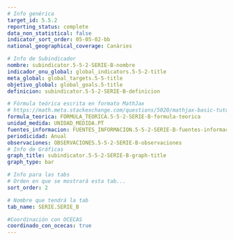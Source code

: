 ```yaml
---
# Info genérica
target_id: 5.5.2
reporting_status: complete
data_non_statistical: false
indicator_sort_order: 05-05-02-bb
national_geographical_coverage: Canàries

# Info de Subindicador
nombre: subindicator.5-5-2-SERIE-B-nombre
indicador_onu_global: global_indicators.5-5-2-title
meta_global: global_targets.5-5-title
objetivo_global: global_goals.5-title
definicion: subindicator.5-5-2-SERIE-B-definicion

# Fórmula teórica escrita en formato MathJax
# https://math.meta.stackexchange.com/questions/5020/mathjax-basic-tutorial-and-quick-reference
formula_teorica: FORMULA_TEORICA.5-5-2-SERIE-B-formula-teorica
unidad_medida: UNIDAD_MEDIDA.PT
fuentes_informacion: FUENTES_INFORMACION.5-5-2-SERIE-B-fuentes-informacion
periodicidad: Anual
observaciones: OBSERVACIONES.5-5-2-SERIE-B-observaciones
# Info de Gráficas
graph_title: subindicator.5-5-2-SERIE-B-graph-title
graph_type: bar

# Info para las tabs
# Orden en que se mostrará esta tab...
sort_order: 2

# Nombre que tendrá la tab
tab_name: SERIE.SERIE_B

#Coordinación con OCECAS
coordinado_con_ocecas: true
---
```


